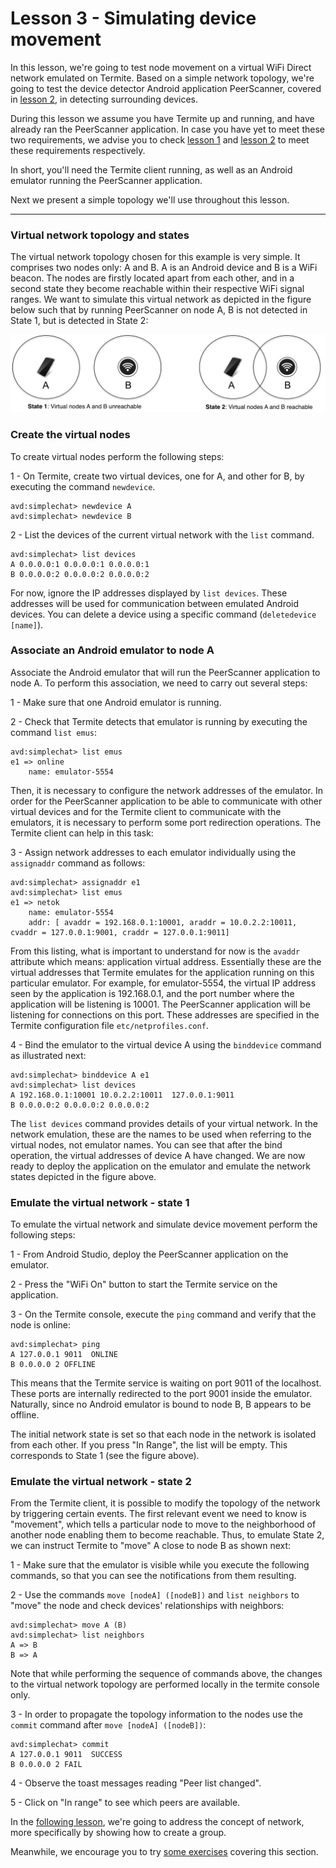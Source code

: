 # Lesson 3 - Simulating device movement
In this lesson, we're going to test node movement on a virtual WiFi Direct network emulated on Termite.
Based on a simple network topology, we're going to test the device detector Android application PeerScanner, covered in [lesson 2](https://etraudonun.github.io/termite/wiki-docs/Device-Detection.html), in detecting surrounding devices.

During this lesson we assume you have Termite up and running, and have already ran the PeerScanner application.
In case you have yet to meet these two requirements, we advise you to check [lesson 1](https://etraudonun.github.io/termite/wiki-docs/Termite-Configuration.html) and [lesson 2](https://etraudonun.github.io/termite/wiki-docs/Device-Detection.html) to meet these requirements respectively.

In short, you'll need the Termite client running, as well as an Android emulator running the PeerScanner application.

Next we present a simple topology we'll use throughout this lesson.

***

### Virtual network topology and states
The virtual network topology chosen for this example is very simple. It comprises two nodes only: A and B. A is an Android device and B is a WiFi beacon. The nodes are firstly located apart from each other, and in a second state they become reachable within their respective WiFi signal ranges. We want to simulate this virtual network as depicted in the figure below such that by running PeerScanner on node A, B is not detected in State 1, but is detected in State 2:

![](https://github.com/etraudonun/termite/blob/master/wiki-images/two-node-net.png?raw=true)

### Create the virtual nodes
To create virtual nodes perform the following steps:

1 - On Termite, create two virtual devices, one for A, and other for B, by executing the command `newdevice`.

```
avd:simplechat> newdevice A
avd:simplechat> newdevice B
```

2 - List the devices of the current virtual network with the `list` command.

```
avd:simplechat> list devices
A 0.0.0.0:1 0.0.0.0:1 0.0.0.0:1
B 0.0.0.0:2 0.0.0.0:2 0.0.0.0:2
```

For now, ignore the IP addresses displayed by `list devices`. These addresses will be used for communication between emulated Android devices. You can delete a device using a specific command (`deletedevice [name]`).

### Associate an Android emulator to node A
Associate the Android emulator that will run the PeerScanner application to node A. To perform this association, we need to carry out several steps:

1 - Make sure that one Android emulator is running.

2 - Check that Termite detects that emulator is running by executing the command `list emus`:

```
avd:simplechat> list emus
e1 => online
    name: emulator-5554
```

Then, it is necessary to configure the network addresses of the emulator. In order for the PeerScanner application to be able to communicate with other virtual devices and for the Termite client to communicate with the emulators, it is necessary to perform some port redirection operations. The Termite client can help in this task:

3 - Assign network addresses to each emulator individually using the `assignaddr` command as follows:

```
avd:simplechat> assignaddr e1
avd:simplechat> list emus
e1 => netok
    name: emulator-5554
    addr: [ avaddr = 192.168.0.1:10001, araddr = 10.0.2.2:10011, cvaddr = 127.0.0.1:9001, craddr = 127.0.0.1:9011]
```

From this listing, what is important to understand for now is the `avaddr` attribute which means: application virtual address. Essentially these are the virtual addresses that Termite emulates for the application running on this particular emulator. For example, for emulator-5554, the virtual IP address seen by the application is 192.168.0.1, and the port number where the application will be listening is 10001. The PeerScanner application will be listening for connections on this port. These addresses are specified in the Termite configuration file `etc/netprofiles.conf`.

4 - Bind the emulator to the virtual device A using the `binddevice` command as illustrated next:

```
avd:simplechat> binddevice A e1
avd:simplechat> list devices
A 192.168.0.1:10001 10.0.2.2:10011  127.0.0.1:9011
B 0.0.0.0:2 0.0.0.0:2 0.0.0.0:2
```

The `list devices` command provides details of your virtual network. In the network emulation, these are the names to be used when referring to the virtual nodes, not emulator names. You can see that after the bind operation, the virtual addresses of device A have changed. We are now ready to deploy the application on the emulator and emulate the network states depicted in the figure above.

### Emulate the virtual network - state 1
To emulate the virtual network and simulate device movement perform the following steps:

1 - From Android Studio, deploy the PeerScanner application on the emulator.

2 - Press the "WiFi On" button to start the Termite service on the application.

3 - On the Termite console, execute the `ping` command and verify that the node is online:

```
avd:simplechat> ping
A 127.0.0.1 9011  ONLINE
B 0.0.0.0 2 OFFLINE
```

This means that the Termite service is waiting on port 9011 of the localhost. These ports are internally redirected to the port 9001 inside the emulator. Naturally, since no Android emulator is bound to node B, B appears to be offline.

The initial network state is set so that each node in the network is isolated from each other. If you press "In Range", the list will be empty. This corresponds to State 1 (see the figure above).

### Emulate the virtual network - state 2
From the Termite client, it is possible to modify the topology of the network by triggering certain events. The first relevant event we need to know is "movement", which tells a particular node to move to the neighborhood of another node enabling them to become reachable. Thus, to emulate State 2, we can instruct Termite to "move" A close to node B as shown next:

1 - Make sure that the emulator is visible while you execute the following commands, so that you can see the notifications from them resulting.

2 - Use the commands `move [nodeA] ([nodeB])` and `list neighbors` to "move" the node and check devices' relationships with neighbors:

```
avd:simplechat> move A (B)
avd:simplechat> list neighbors
A => B
B => A
```

Note that while performing the sequence of commands above, the changes to the virtual network topology are performed locally in the termite console only. 

3 - In order to propagate the topology information to the nodes use the `commit` command after `move [nodeA] ([nodeB])`:

```
avd:simplechat> commit
A 127.0.0.1 9011  SUCCESS
B 0.0.0.0 2 FAIL
```

4 - Observe the toast messages reading "Peer list changed".

5 - Click on "In range" to see which peers are available.

In the [following lesson](https://etraudonun.github.io/termite/wiki-docs/WiFi-Groups-&-Messages.html), we're going to address the concept of network, more specifically by showing how to create a group.

Meanwhile, we encourage you to try [some exercises](https://etraudonun.github.io/termite/wiki-docs/DIY.html#movement-simulation-exercises) covering this section.


